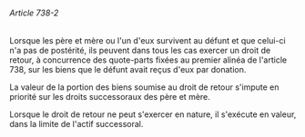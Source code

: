 ###### Article 738-2

Lorsque les père et mère ou l'un d'eux survivent au défunt et que celui-ci n'a pas de postérité, ils peuvent dans tous les cas exercer un droit de retour, à concurrence des quote-parts fixées au premier alinéa de l'article 738, sur les biens que le défunt avait reçus d'eux par donation.

La valeur de la portion des biens soumise au droit de retour s'impute en priorité sur les droits successoraux des père et mère.

Lorsque le droit de retour ne peut s'exercer en nature, il s'exécute en valeur, dans la limite de l'actif successoral.

